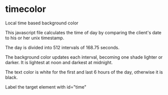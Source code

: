 timecolor
=========
Local time based background color


This javascript file calculates the time of day by comparing the client's date to his or her unix timestamp.

The day is divided into 512 intervals of 168.75 seconds. 

The background color updates each interval, becoming one shade lighter or darker. 
It is lightest at noon and darkest at midnight.

The text color is white for the first and last 6 hours of the day, otherwise it is black.

Label the target element with id="time"
